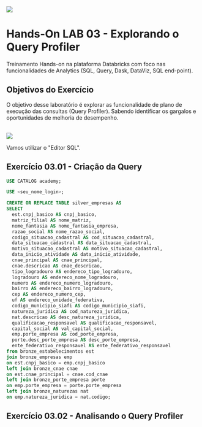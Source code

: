 
<img src="https://raw.githubusercontent.com/Databricks-BR/lab_sql/main/images/header_handson_sql.png">

# Hands-On LAB 03 - Explorando o Query Profiler 

Treinamento Hands-on na plataforma Databricks com foco nas funcionalidades de Analytics (SQL, Query, Dask, DataViz, SQL end-point).


## Objetivos do Exercício

O objetivo desse laboratório é explorar as funcionalidade de plano de execução das consultas (Query Profiler). Sabendo identificar os gargalos e oportunidades de melhoria de desempenho. </br>
</br>


<img src="https://raw.githubusercontent.com/Databricks-BR/lab_sql/main/images/desnormaliza.png">

Vamos utilizar o "Editor SQL".

## Exercício 03.01 - Criação da Query

``` sql
USE CATALOG academy;

USE <seu_nome_login>;

CREATE OR REPLACE TABLE silver_empresas AS
SELECT 
  est.cnpj_basico AS cnpj_basico,
  matriz_filial AS nome_matriz,
  nome_fantasia AS nome_fantasia_empresa,
  razao_social AS nome_razao_social,
  codigo_situacao_cadastral AS cod_situacao_cadastral,
  data_situacao_cadastral AS data_situacao_cadastral,
  motivo_situacao_cadastral AS motivo_situacao_cadastral,
  data_inicio_atividade AS data_inicio_atividade,
  cnae_principal AS cnae_principal,
  cnae.descricao AS cnae_descricao,
  tipo_logradouro AS endereco_tipo_logradouro,
  logradouro AS endereco_nome_logradouro,
  numero AS endereco_numero_logradouro,
  bairro AS endereco_bairro_logradouro,
  cep AS endereco_numero_cep,
  uf AS endereco_unidade_federativa,
  codigo_municipio_siafi AS codigo_municipio_siafi,
  natureza_juridica AS cod_natureza_juridica,
  nat.descricao AS desc_natureza_juridica,
  qualificacao_responsavel AS qualificacao_responsavel,
  capital_social AS val_capital_social,
  emp.porte_empresa AS cod_porte_empresa,
  porte.desc_porte_empresa AS desc_porte_empresa,
  ente_federativo_responsavel AS ente_federativo_responsavel
from bronze_estabelecimentos est
join bronze_empresas emp
on est.cnpj_basico = emp.cnpj_basico
left join bronze_cnae cnae
on est.cnae_principal = cnae.cod_cnae
left join bronze_porte_empresa porte
on emp.porte_empresa = porte.porte_empresa
left join bronze_naturezas nat
on emp.natureza_juridica = nat.codigo;


```

## Exercício 03.02 - Analisando o Query Profiler



